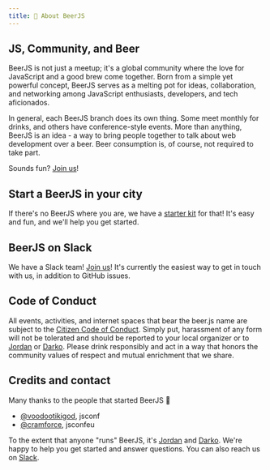 ```yaml
---
title: 🍻 About BeerJS
---
```


## JS, Community, and Beer

BeerJS is not just a meetup; it's a global community where the love for JavaScript and a good brew come together. Born
from a simple yet powerful concept, BeerJS serves as a melting pot for ideas, collaboration, and networking among
JavaScript enthusiasts, developers, and tech aficionados.

In general, each BeerJS branch does its own thing. Some meet monthly for drinks, and others have conference-style
events. More than anything, BeerJS is an idea - a way to bring people together to talk about web development over a
beer. Beer consumption is, of course, not required to take part.

Sounds fun? [Join us](/starter-kit)!

## Start a BeerJS in your city

If there's no BeerJS where you are, we have a [starter kit](/starter-kit) for that! It's easy and fun, and we'll help
you get started.

## BeerJS on Slack

We have a Slack team! [Join us](https://beers-slack-invite.herokuapp.com/)! It's currently the easiest way to get in
touch with us, in addition to GitHub issues.

## Code of Conduct

All events, activities, and internet spaces that bear the beer.js name are subject to the
[Citizen Code of Conduct](https://github.com/stumpsyn/policies/blob/master/citizen_code_of_conduct.md). Simply put,
harassment of any form will not be tolerated and should be reported to your local organizer or to
[Jordan](https://twitter.com/jordanpapaleo) or [Darko](https://twitter.com/d_bozhinovski). Please drink responsibly and
act in a way that honors the community values of respect and mutual enrichment that we share.

## Credits and contact

Many thanks to the people that started BeerJS 🍻

- [@voodootikigod](https://twitter.com/voodootikigod), jsconf
- [@cramforce](https://twitter.com/cramforce), jsconfeu

To the extent that anyone "runs" BeerJS, it's [Jordan](https://twitter.com/jordanpapaleo) and
[Darko](https://twitter.com/d_bozhinovski). We're happy to help you get started and answer questions. You can also reach
us on [Slack](https://beers-slack-invite.herokuapp.com/).
